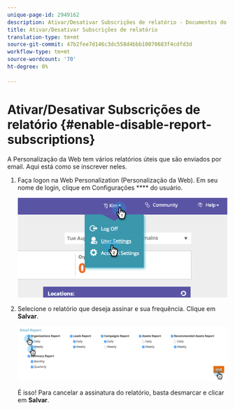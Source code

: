 ```yaml
---
unique-page-id: 2949162
description: Ativar/Desativar Subscrições de relatório - Documentos do Marketing - Documentação do produto
title: Ativar/Desativar Subscrições de relatório
translation-type: tm+mt
source-git-commit: 47b2fee7d146c3dc558d4bbb10070683f4cdfd3d
workflow-type: tm+mt
source-wordcount: '70'
ht-degree: 0%

---
```



# Ativar/Desativar Subscrições de relatório {#enable-disable-report-subscriptions}

A Personalização da Web tem vários relatórios úteis que são enviados por email. Aqui está como se inscrever neles.

1. Faça logon na Web Personalization (Personalização da Web). Em seu nome de login, clique em Configurações **** do usuário.

   ![](assets/image2014-9-17-20-3a48-3a28.png)

1. Selecione o relatório que deseja assinar e sua frequência. Clique em **Salvar**.

   ![](assets/email-settings.png)

   É isso! Para cancelar a assinatura do relatório, basta desmarcar e clicar em **Salvar**.

